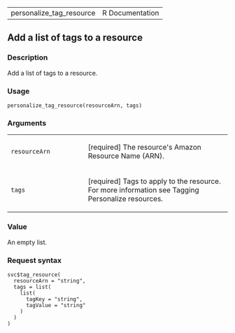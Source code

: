 <table style="width: 100%;">
<tbody>
<tr class="odd">
<td>personalize_tag_resource</td>
<td style="text-align: right;">R Documentation</td>
</tr>
</tbody>
</table>

## Add a list of tags to a resource

### Description

Add a list of tags to a resource.

### Usage

    personalize_tag_resource(resourceArn, tags)

### Arguments

<table>
<colgroup>
<col style="width: 35%" />
<col style="width: 65%" />
</colgroup>
<tbody>
<tr class="odd">
<td><code
id="personalize_tag_resource_:_resourceArn">resourceArn</code></td>
<td><p>[required] The resource's Amazon Resource Name (ARN).</p></td>
</tr>
<tr class="even">
<td><code id="personalize_tag_resource_:_tags">tags</code></td>
<td><p>[required] Tags to apply to the resource. For more information
see Tagging Personalize resources.</p></td>
</tr>
</tbody>
</table>

### Value

An empty list.

### Request syntax

    svc$tag_resource(
      resourceArn = "string",
      tags = list(
        list(
          tagKey = "string",
          tagValue = "string"
        )
      )
    )
